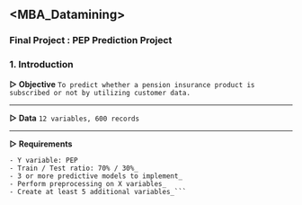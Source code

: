 ## <MBA_Datamining>
### Final Project : PEP Prediction Project

### 1. Introduction

**▷ Objective**
`To predict whether a pension insurance product is subscribed or not by utilizing customer data.`

---

**▷ Data**
`12 variables, 600 records`

---

**▷ Requirements**
```- X variables: 10 variables excluding ID and PEP + additional generating variables
- Y variable: PEP
- Train / Test ratio: 70% / 30%_
- 3 or more predictive models to implement_
- Perform preprocessing on X variables_
- Create at least 5 additional variables_```
